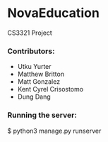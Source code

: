 # NovaEducation
CS3321 Project

### Contributors:

* Utku Yurter
* Matthew Britton
* Matt Gonzalez
* Kent Cyrel Crisostomo
* Dung Dang

### Running the server:

$ python3 manage.py runserver
